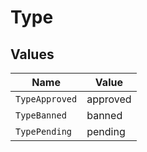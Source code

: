 # Type


## Values

| Name           | Value          |
| -------------- | -------------- |
| `TypeApproved` | approved       |
| `TypeBanned`   | banned         |
| `TypePending`  | pending        |
